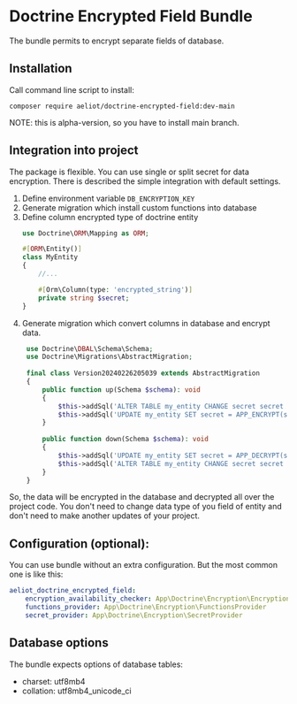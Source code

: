 # Doctrine Encrypted Field Bundle

The bundle permits to encrypt separate fields of database.

## Installation

Call command line script to install:
```shell
composer require aeliot/doctrine-encrypted-field:dev-main
```

NOTE: this is alpha-version, so you have to install main branch.

## Integration into project

The package is flexible. You can use single or split secret for data encryption. 
There is described the simple integration with default settings.

1. Define environment variable `DB_ENCRYPTION_KEY`
2. Generate migration which install custom functions into database 
3. Define column encrypted type of doctrine entity
    ```php
    use Doctrine\ORM\Mapping as ORM;
    
    #[ORM\Entity()]
    class MyEntity
    {
        //...
    
        #[Orm\Column(type: 'encrypted_string')]
        private string $secret;
    }
    ```
4. Generate migration which convert columns in database and encrypt data.
   ```php
    use Doctrine\DBAL\Schema\Schema;
    use Doctrine\Migrations\AbstractMigration;
    
    final class Version20240226205039 extends AbstractMigration
    {
        public function up(Schema $schema): void
        {
            $this->addSql('ALTER TABLE my_entity CHANGE secret secret VARBINARY(1024) DEFAULT NOT NULL');
            $this->addSql('UPDATE my_entity SET secret = APP_ENCRYPT(secret) WHERE 1;');
        }
    
        public function down(Schema $schema): void
        {
            $this->addSql('UPDATE my_entity SET secret = APP_DECRYPT(secret) WHERE 1;');
            $this->addSql('ALTER TABLE my_entity CHANGE secret secret VARCHAR(255) DEFAULT NOT NULL');
        }
    }
    ```

So, the data will be encrypted in the database and decrypted all over the project code. 
You don't need to change data type of you field of entity and don't need to make another updates of your project.

## Configuration (optional):

You can use bundle without an extra configuration. But the most common one is like this:

```yml
aeliot_doctrine_encrypted_field:
    encryption_availability_checker: App\Doctrine\Encryption\EncryptionAvailabilityChecker
    functions_provider: App\Doctrine\Encryption\FunctionsProvider
    secret_provider: App\Doctrine\Encryption\SecretProvider
```

## Database options

The bundle expects options of database tables:
- charset: utf8mb4
- collation: utf8mb4_unicode_ci
